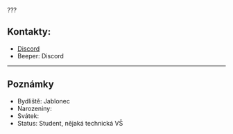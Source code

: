 ???
## Kontakty:
- [Discord](https://discord.com/users/410155246048903171)
- Beeper: Discord

---
## Poznámky
- Bydliště: Jablonec
- Narozeniny: 
- Svátek:
- Status: Student, nějaká technická VŠ